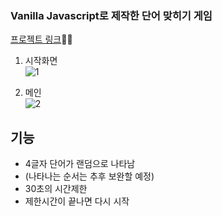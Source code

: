 ### Vanilla Javascript로 제작한 단어 맞히기 게임

<a href="https://kim-bab.github.io/todolist/main.html">프로젝트 링크</a>🚀🚀

1. 시작화면<br>
![1](https://github.com/kim-bab/wordSearch/assets/79827829/6cf30b91-e452-4690-9aae-a4ddf84d1fb4)

2. 메인<br>
![2](https://github.com/kim-bab/wordSearch/assets/79827829/83d02595-8838-4419-b8ad-17ff5e52206d)




## 기능
* 4글자 단어가 랜덤으로 나타남
* (나타나는 순서는 추후 보완할 예정)
* 30초의 시간제한
* 제한시간이 끝나면 다시 시작
